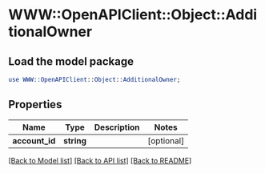 # WWW::OpenAPIClient::Object::AdditionalOwner

## Load the model package
```perl
use WWW::OpenAPIClient::Object::AdditionalOwner;
```

## Properties
Name | Type | Description | Notes
------------ | ------------- | ------------- | -------------
**account_id** | **string** |  | [optional] 

[[Back to Model list]](../README.md#documentation-for-models) [[Back to API list]](../README.md#documentation-for-api-endpoints) [[Back to README]](../README.md)


